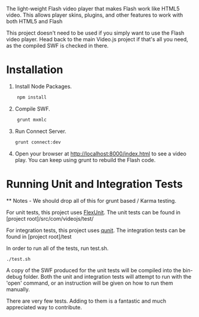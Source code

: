 The light-weight Flash video player that makes Flash work like HTML5 video. This allows player skins, plugins, and other features to work with both HTML5 and Flash

This project doesn't need to be used if you simply want to use the Flash video player.  Head back to the main Video.js project if that's all you need, as the compiled SWF is checked in there.

Installation
============

1. Install Node Packages.

```bash
    npm install
   ```

2. Compile SWF.


```bash
    grunt mxmlc
   ```

3. Run Connect Server.

    ```bash
    grunt connect:dev
   ```

8. Open your browser at [http://localhost:8000/index.html](http://localhost:8000/index.html) to see a video play.  You can keep using grunt to rebuild the Flash code.


Running Unit and Integration Tests
===========

** Notes - We should drop all of this for grunt based / Karma testing.

For unit tests, this project uses [FlexUnit](http://flexunit.org/). The unit tests can be found in [project root]/src/com/videojs/test/

For integration tests, this project uses [qunit](http://qunitjs.com/). The integration tests can be found in [project root]/test

In order to run all of the tests, run test.sh.

    ./test.sh

A copy of the SWF produced for the unit tests will be compiled into the bin-debug folder.  Both the unit and integration tests will attempt to run with the 'open' command, or an instruction will be given on how to run them manually.

There are very few tests.  Adding to them is a fantastic and much appreciated way to contribute.

